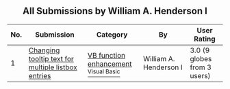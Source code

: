 ﻿<div align="center">

## All Submissions by William A\. Henderson I

</div>

No.  | Submission | Category | By   | User Rating
---- | ---------- | -------- | ---- | -----------
1 | [Changing tooltip text for multiple listbox entries<br />](https://github.com/Planet-Source-Code/william-a-henderson-i-changing-tooltip-text-for-multiple-listbox-entries__1-6217) | [VB function enhancement<br /><sup>Visual Basic</sup>](../ByCategory/vb-function-enhancement__1-25.md) | William A\. Henderson I | 3.0 (9 globes from 3 users)
